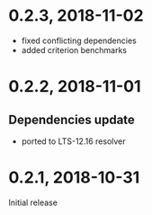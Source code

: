 # 0.2.3, 2018-11-02
- fixed conflicting dependencies
- added criterion benchmarks

# 0.2.2, 2018-11-01
## Dependencies update
- ported to LTS-12.16 resolver

# 0.2.1, 2018-10-31
Initial release
